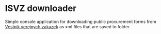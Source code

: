 # ISVZ downloader

Simple console application for downloading public procurement forms from [Vestnik verejnych zakazek](https://vestnikverejnychzakazek.cz/) as xml files that are saved to folder.
